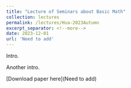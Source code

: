 ```yaml
---
title: "Lecture of Seminars about Basic Math"
collection: lectures
permalink: /lectures/Hua-2023Autumn
excerpt_separator: <!--more-->
date: 2023-12-01
url: 'Need to add'
---
```

Intro.
<!--more-->

Another intro.

[Download paper here](Need to add)

